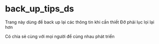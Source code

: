 # back_up_tips_ds

Trang này dùng để back up lại các thông tin khi cần thiết
Đỡ phải lục lọi lại hơn

Có chia sẻ cùng với mọi người để cùng nhau phát triển 